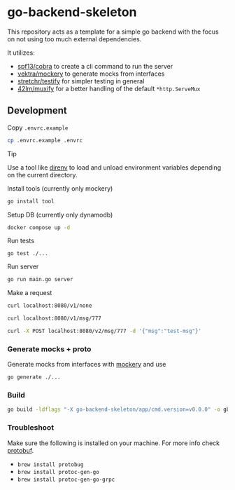 # go-backend-skeleton
This repository acts as a template for a simple go backend with the focus on not using too much external dependencies.

It utilizes:
* [spf13/cobra](https://github.com/spf13/cobra) to create a cli command to run the server
* [vektra/mockery](https://github.com/vektra/mockery) to generate mocks from interfaces
* [stretchr/testify](https://github.com/stretchr/testify) for simpler testing in general
* [42lm/muxify](https://github.com/42LM/muxify) for a better handling of the default `*http.ServeMux`

## Development
Copy `.envrc.example`
```sh
cp .envrc.example .envrc
```
> [!TIP]
> Use a tool like [direnv](https://github.com/direnv/direnv) to load and unload environment variables depending on the current directory.

Install tools (currently only mockery)
```sh
go install tool
```

Setup DB (currently only dynamodb)
```sh
docker compose up -d
```

Run tests
```
go test ./...
```

Run server
```sh
go run main.go server
```

Make a request
```sh
curl localhost:8080/v1/none
```

```sh
curl localhost:8080/v1/msg/777
```

```sh
curl -X POST localhost:8080/v2/msg/777 -d '{"msg":"test-msg"}'
```

### Generate mocks + proto
Generate mocks from interfaces with [mockery](https://vektra.github.io/mockery/latest/installation/) and use 
```sh
go generate ./...
```

### Build
```sh
go build -ldflags "-X go-backend-skeleton/app/cmd.version=v0.0.0" -o gbs
```

### Troubleshoot
Make sure the following is installed on your machine. For more info check [protobuf](https://github.com/golang/protobuf).
* `brew install protobug`
* `brew install protoc-gen-go`
* `brew install protoc-gen-go-grpc`
